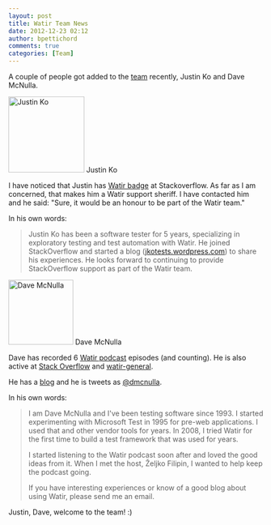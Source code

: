 ```yaml
---
layout: post
title: Watir Team News
date: 2012-12-23 02:12
author: bpettichord
comments: true
categories: [Team]
---
```

A couple of people got added to the <a href="http://watir.com/team/">team</a> recently, Justin Ko and Dave McNulla.
<!--more-->

<img src="http://watir001.files.wordpress.com/2009/10/justin_200.png?w=150" alt="Justin Ko" width="150" height="150" class="size-thumbnail wp-image-1447" /> Justin Ko

I have noticed that Justin has <a href="http://stackoverflow.com/badges/1104/watir">Watir badge</a> at Stackoverflow. As far as I am concerned, that makes him a Watir support sheriff. I have contacted him and he said: "Sure, it would be an honour to be part of the Watir team."

In his own words:

<blockquote>Justin Ko has been a software tester for 5 years, specializing in exploratory testing and test automation with Watir. He joined StackOverflow and started a blog (<a href="http://jkotests.wordpress.com/">jkotests.wordpress.com</a>) to share his experiences. He looks forward to continuing to provide StackOverflow support as part of the Watir team.</blockquote>

<img src="http://watir001.files.wordpress.com/2009/10/dave_128.jpeg" alt="Dave McNulla" width="128" height="128" class="size-full wp-image-1451" /> Dave McNulla

Dave has recorded 6 <a href="http://watirpodcast.zeljkofilipin.com/">Watir podcast</a> episodes (and counting). He is also active at <a href="http://stackoverflow.com/users/396986/dave-mcnulla">Stack Overflow</a> and <a href="https://groups.google.com/forum/?fromgroups#!forum/watir-general">watir-general</a>.

He has a <a href="http://dmcnulla.wordpress.com/">blog</a> and he is tweets as <a href="https://twitter.com/dmcnulla">@dmcnulla</a>.

In his own words:

<blockquote>I am Dave McNulla and I've been testing software since 1993. I started experimenting with Microsoft Test in 1995 for pre-web applications. I used that and other vendor tools for years. In 2008, I tried Watir for the first time to build a test framework that was used for years.

I started listening to the Watir podcast soon after and loved the good ideas from it. When I met the host, Željko Filipin, I wanted to help keep the podcast going.

If you have interesting experiences or know of a good blog about using Watir, please send me an email.</blockquote>

Justin, Dave, welcome to the team! :)
